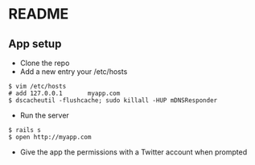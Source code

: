 # README

## App setup

- Clone the repo
- Add a new entry your /etc/hosts

```
$ vim /etc/hosts
# add 127.0.0.1       myapp.com
$ dscacheutil -flushcache; sudo killall -HUP mDNSResponder
```

- Run the server

```
$ rails s
$ open http://myapp.com
```

- Give the app the permissions with a Twitter account when prompted
